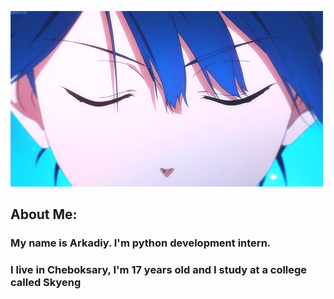 ![Header](https://github.com/j1nnx/j1nnx/blob/main/assets/4evb.gif)

## About Me:

### My name is Arkadiy. I'm python development intern.

### I live in Cheboksary, I'm 17 years old and I study at a college called Skyeng





